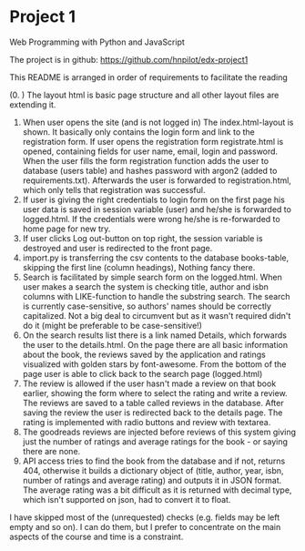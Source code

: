 # Project 1

Web Programming with Python and JavaScript

The project is in github: https://github.com/hnpilot/edx-project1

This README is arranged in order of requirements to facilitate the reading

(0. ) The layout html is basic page structure and all other layout files are extending it.
1. When user opens the site (and is not logged in) The index.html-layout is shown. It basically only contains the login form and link to the registration form.
   If user opens the registration form registrate.html is opened, containing fields for user name, email, login and password. When the user fills the form registration function adds the user to database (users table) and hashes password with argon2 (added to requirements.txt). Afterwards the user is forwarded to registration.html, which only tells that registration was successful.
2. If user is giving the right credentials to login form on the first page his user data is saved in session variable (user) and he/she is forwarded to logged.html. If the credentials were
   wrong he/she is re-forwarded to home page for new try.
3. If user clicks Log out-button on top right, the session variable is destroyed and user is redirected to the front page.
4. import.py is transferring the csv contents to the database books-table, skipping the first line (column headings), Nothing fancy there.
5. Search is facilitated by simple search form on the logged.html. When user makes a search the system is checking title, author and isbn columns with LIKE-function to handle the substring search.
   The search is currently case-sensitive, so authors' names should be correctly capitalized. Not a big deal to circumvent but as it wasn't required didn't do it (might be preferable to be case-sensitive!)
6. On the search results list there is a link named Details, which forwards the user to the details.html. On the page there are all basic information about the book, the reviews saved by
   the application and ratings visualized with golden stars by font-awesome. From the bottom of the page user is able to click back to the search page (logged.html)
7. The review is allowed if the user hasn't made a review on that book earlier, showing the form where to select the rating and write a review. The reviews are saved to a table called reviews
   in the database. After saving the review the user is redirected back to the details page. The rating is implemented with radio buttons and review with textarea.
8. The goodreads reviews are injected before reviews of this system giving just the number of ratings and average ratings for the book - or saying there are none.
9. API access tries to find the book from the database and if not, returns 404, otherwise it builds a dictionary object of (title, author, year, isbn, number of ratings and average rating)
   and outputs it in JSON format. The average rating was a bit difficult as it is returned with decimal type, which isn't supported on json, had to convert it to float.

I have skipped most of the (unrequested) checks (e.g. fields may be left empty and so on). I can do them, but I prefer to concentrate on the main aspects of the course and time is a constraint.

